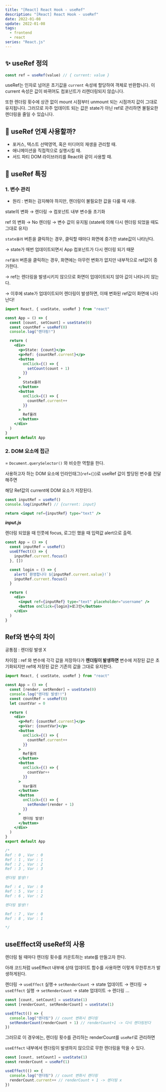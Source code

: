 ```yaml
---
title: "[React] React Hook - useRef"
description: "[React] React Hook - useRef"
date: 2022-01-08
update: 2022-01-08
tags:
  - frontend
  - react
series: "React.js"
---
```


## ✨ useRef 정의

```jsx
const ref = useRef(value) // { current: value }
```

useRef는 인자로 넘어온 초기값을 `current` 속성에 할당하여 객체로 반환합니다. 이 current 속성은 값이 바뀌어도 컴포넌트가 리렌더링되지 않습니다.

또한 렌더링 횟수에 상관 없이 mount 시점부터 unmount 되는 시점까지 값이 그대로 유지됩니다. 그러므로 자주 업데이트 되는 값은 state가 아닌 ref로 관리하면 불필요한 렌더링을 줄일 수 있습니다.

## 🤔 useRef 언제 사용할까?

- 포커스, 텍스트 선택영역, 혹은 미디어의 재생을 관리할 때.
- 애니메이션을 직접적으로 실행시킬 때.
- 서드 파티 DOM 라이브러리를 React와 같이 사용할 때.

## 🔎 useRef 특징

### 1. 변수 관리

- 원리 : 변화는 감지해야 하지만, 렌더링이 불필요한 값을 다룰 때 사용.

state의 변화 → 렌더링 → 컴포넌트 내부 변수들 초기화

ref 의 변화 → No 렌더링 → 변수 값이 유지됨 (state에 의해 다시 렌더링 되었을 때도 그대로 유지)

`state올려` 버튼을 클릭하는 경우, 클릭할 때마다 화면에 증가한 state값이 나타난다.

→ state가 매번 업데이트되면서 App 컴포넌트가 다시 렌더링 되기 때문

`ref올려` 버튼을 클릭하는 경우, 화면에는 아무런 변화가 없지만 내부적으로 ref값이 증가한다.

→ ref는 렌더링을 발생시키지 않으므로 화면이 업데이트되지 않아 값이 나타나지 않는다.

→ 이후에 state가 업데이트되어 렌더링이 발생하면, 이때 변화된 ref값이 화면에 나타난다!

```jsx
import React, { useState, useRef } from "react"

const App = () => {
  const [count, setCount] = useState(0)
  const countRef = useRef(0)
  console.log("렌더링!")

  return (
    <div>
      <p>State: {count}</p>
      <p>Ref: {countRef.current}</p>
      <button
        onClick={() => {
          setCount(count + 1)
        }}
      >
        State올려
      </button>
      <button
        onClick={() => {
          countRef.current++
        }}
      >
        Ref올려
      </button>
    </div>
  )
}
export default App
```

### 2. DOM 요소에 접근

= `Document.querySelector()` 와 비슷한 역할을 한다.

사용하고자 하는 DOM 요소에 인라인태그(`ref={}`)로 useRef 값이 할당된 변수를 전달해주면

해당 Ref값의 current에 DOM 요소가 저장된다.

```jsx
const inputRef = useRef()
console.log(inputRef) // {current: input}

return <input ref={inputRef} type="text" />
```

**_input.js_**

렌더링 되었을 때 인풋에 focus, 로그인 했을 때 입력값 alert으로 출력.

```jsx
const App = () => {
  const inputRef = useRef()
  useEffect(() => {
    inputRef.current.focus()
  }, [])

  const login = () => {
    alert(`환영합니다 ${inputRef.current.value}!`)
    inputRef.current.focus()
  }

  return (
    <div>
      <input ref={inputRef} type="text" placeholder="username" />
      <button onClick={login}>로그인</button>
    </div>
  )
}
```

## Ref와 변수의 차이

공통점 : 렌더링 발생 X

차이점 : ref 와 변수에 각각 값을 저장하다가 **렌더링이 발생하면** 변수에 저장된 값은 초기화되지만 ref에 저장된 값은 기존의 값을 그대로 유지한다.

```jsx
import React, { useState, useRef } from "react"

const App = () => {
  const [render, setRender] = useState(0)
  console.log("렌더링 발생!!")
  const countRef = useRef(0)
  let countVar = 0

  return (
    <div>
      <p>Ref: {countRef.current}</p>
      <p>Var: {countVar}</p>
      <button
        onClick={() => {
          countRef.current++
        }}
      >
        Ref올려
      </button>
      <button
        onClick={() => {
          countVar++
        }}
      >
        Var올려
      </button>
      <button
        onClick={() => {
          setRender(render + 1)
        }}
      >
        렌더링 발생!
      </button>
    </div>
  )
}
export default App
```

```jsx
/*
Ref : 0 , Var : 0
Ref : 1 , Var : 1
Ref : 2 , Var : 2
Ref : 3 , Var : 3

렌더링 발생!!

Ref : 4 , Var : 0
Ref : 5 , Var : 1
Ref : 6 , Var : 2

렌더링 발생!!

Ref : 7 , Var : 0
Ref : 8 , Var : 1

*/
```

## useEffect와 useRef의 사용

렌더링 될 때마다 렌더링 횟수를 카운트하는 state를 만들고자 한다.

아래 코드처럼 useEffect 내부에 상태 업데이트 함수를 사용하면 이렇게 무한루프가 발생하게된다.

렌더링 → `useEffect` 실행→ `setRenderCount` → state 업데이트 → 렌더링 → `useEffect` 실행 → `setRenderCount` → state 업데이트 → 렌더링 ...

```jsx
const [count, setCount] = useState(1)
const [renderCount, setRenderCount] = useState(1)

useEffect(() => {
  console.log("렌더링") // count 변화시 렌더링
  setRenderCount(renderCount + 1) // renderCount+1 -> 다시 렌더링된다
})
```

그러므로 이 경우에는, 렌더링 횟수를 관리하는 renderCount를 `useRef`로 관리하면

`useEffect` 내부에서 렌더링이 발생하지 않으므로 무한 렌더링을 막을 수 있다.

```jsx
const [count, setCount] = useState(1)
const renderCount = useRef(1)

useEffect(() => {
  console.log("렌더링") // count 변화시 렌더링
  renderCount.current++ // renderCount + 1 -> 렌더링 x
})
```
